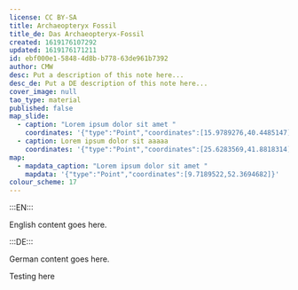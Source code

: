 ```yaml
---
license: CC BY-SA
title: Archaeopteryx Fossil
title_de: Das Archaeopteryx-Fossil
created: 1619176107292
updated: 1619176171211
id: ebf000e1-5848-4d8b-b778-63de961b7392
author: CMW
desc: Put a description of this note here...
desc_de: Put a DE description of this note here...
cover_image: null
tao_type: material
published: false
map_slide:
  - caption: "Lorem ipsum dolor sit amet "
    coordinates: '{"type":"Point","coordinates":[15.9789276,40.4485147]}'
  - caption: Lorem ipsum dolor sit aaaaa
    coordinates: '{"type":"Point","coordinates":[25.6283569,41.8818314]}'
map:
  - mapdata_caption: "Lorem ipsum dolor sit amet "
    mapdata: '{"type":"Point","coordinates":[9.7189522,52.3694682]}'
colour_scheme: 17
---
```


:::EN:::

English content goes here.

:::DE:::

German content goes here.

Testing here
